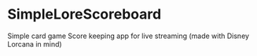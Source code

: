 # SimpleLoreScoreboard
Simple card game Score keeping app for live streaming (made with Disney Lorcana in mind)

